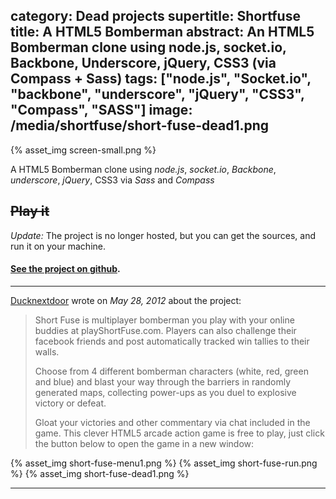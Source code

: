category: Dead projects
supertitle: Shortfuse
title: A HTML5 Bomberman
abstract: An HTML5 Bomberman clone using node.js, socket.io, Backbone, Underscore, jQuery, CSS3 (via Compass + Sass)
tags: ["node.js", "Socket.io", "backbone", "underscore", "jQuery", "CSS3", "Compass", "SASS"]
image: /media/shortfuse/short-fuse-dead1.png
---

{% asset_img screen-small.png %}

A HTML5 Bomberman clone using *node.js*, *socket.io*, *Backbone*, *underscore*, *jQuery*, CSS3 via *Sass* and *Compass*

## ~~Play it~~
*Update:* The project is no longer hosted, but you can get the sources, and run it on your machine.

#### [See the project on github](http://github.com/cri5ti/html5-bomberman).

* * *

[Ducknextdoor](http://www.ducknextdoor.com/blog/index.php/2012/05/short-fuse-multiplayer-bomberman/) wrote on *May 28, 2012* about the project:

> Short Fuse is multiplayer bomberman you play with your online buddies at playShortFuse.com. Players can also challenge their facebook friends and post automatically tracked win tallies to their walls.
>
> Choose from 4 different bomberman characters (white, red, green and blue) and blast your way through the barriers in randomly generated maps, collecting power-ups as you duel to explosive victory or defeat.
>
> Gloat your victories and other commentary via chat included in the game. This clever HTML5 arcade action game is free to play, just click the button below to open the game in a new window:

{% asset_img short-fuse-menu1.png %}
{% asset_img short-fuse-run.png %}
{% asset_img short-fuse-dead1.png %}

***

<!-- <iframe src="http://shortfuse.cri5ti.com/monitor/" scrolling="no" style="width: 100%; height: 150px; border: none;"></iframe> -->

<!-- [play]: http://shortfuse.cri5ti.com -->
